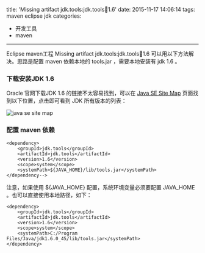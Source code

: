 title: 'Missing artifact jdk.tools:jdk.tools:jar:1.6'
date: 2015-11-17 14:06:14
tags: maven eclipse jdk
categories: 
- 开发工具
- maven
---
Eclipse maven工程 Missing artifact jdk.tools:jdk.tools:jar:1.6 可以用以下方法解决。思路是配置 maven 依赖本地的 tools.jar ，需要本地安装有 jdk 1.6 。
### 下载安装JDK 1.6
Oracle 官网下载JDK 1.6 的链接不太容易找到，可以在 [Java SE Site Map](http://www.oracle.com/technetwork/java/javase/sitemap-jsp-139155.html) 页面找到以下位置，点击即可看到 JDK 所有版本的列表：

![java se site map](http://www.zhangjc.com/uploads/java-se-site-map.png)

### 配置 maven 依赖

	<dependency>
		<groupId>jdk.tools</groupId>
		<artifactId>jdk.tools</artifactId>
		<version>1.6</version>
		<scope>system</scope>
		<systemPath>${JAVA_HOME}/lib/tools.jar</systemPath>
	</dependency-->

注意，如果使用 ${JAVA_HOME} 配置，系统环境变量必须要配置 JAVA_HOME 。也可以直接使用本地路径，如下：

	<dependency>
		<groupId>jdk.tools</groupId>
		<artifactId>jdk.tools</artifactId>
		<version>1.6</version>
		<scope>system</scope>
		<systemPath>C:/Program Files/Java/jdk1.6.0_45/lib/tools.jar</systemPath>
	</dependency>